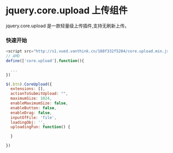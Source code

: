 # jquery.core.upload 上传组件

jquery.core.upload  是一款轻量级上传插件,支持无刷新上传。


### 快速开始

```js
<script src="http://s1.vued.vanthink.cn/188f332f5204/core.upload.min.js"></script>
// AMD
define(['core.upload'],function(){

  ...
})

$(.btn).CoreUpload({
  extensions: [],
  actionToSubmitUpload: "",
  maximumSize: 1024,
  enableMaximumSize: false,
  enableButton: false,
  enableDrag: false,
  inputOfFile: 'file',
  loadingObj: '',
  uploadingFun: function() {

  }

})


```